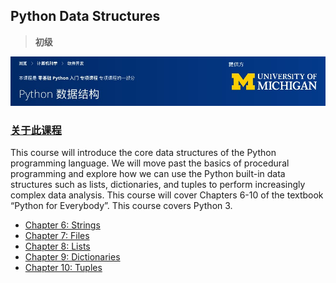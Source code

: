## Python Data Structures
> **初级**

![02-README](02-Structure/img/02-README.jpg)

### [关于此课程](https://www.coursera.org/learn/python-data?specialization=python)
This course will introduce the core data structures of the Python programming language. We will move past the basics of procedural programming and explore how we can use the Python built-in data structures such as lists, dictionaries, and tuples to perform increasingly complex data analysis. This course will cover Chapters 6-10 of the textbook “Python for Everybody”.  This course covers Python 3.

* [Chapter 6: Strings](Chapter-6-Strings.md)
* [Chapter 7: Files](Chapter-7-Files.md)
* [Chapter 8: Lists](Chapter-8-Lists.md)
* [Chapter 9: Dictionaries](Chapter-9-Dictionaries.md)
* [Chapter 10: Tuples](Chapter-10-Tuples.md)
